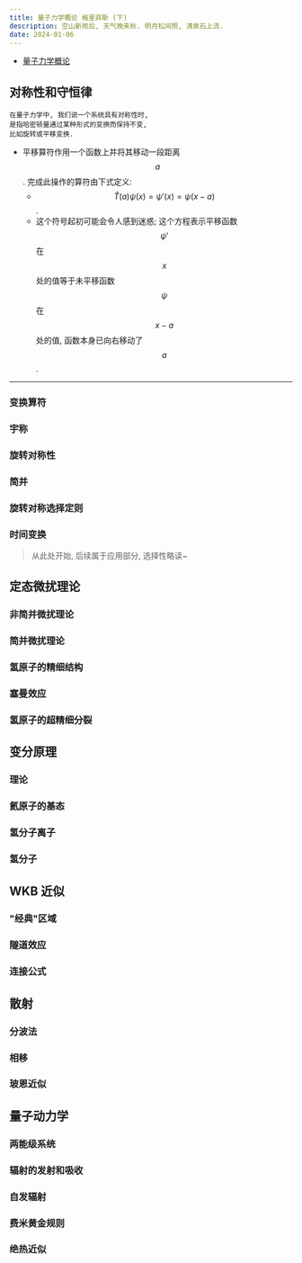 ```yaml
---
title: 量子力学概论 格里菲斯 (下)
description: 空山新雨后, 天气晚来秋. 明月松间照, 清泉石上流.
date: 2024-01-06
---
```


- [量子力学概论](https://book.douban.com/subject/36460137/)

## 对称性和守恒律

```
在量子力学中, 我们说一个系统具有对称性时,
是指哈密顿量通过某种形式的变换而保持不变,
比如旋转或平移变换.
```

- 平移算符作用一个函数上并将其移动一段距离
  $$ a $$.
  完成此操作的算符由下式定义:
  - $$ \hat{T}(a) ψ(x) = ψ'(x) = ψ(x - a) $$.
  - 这个符号起初可能会令人感到迷惑; 这个方程表示平移函数
    $$ ψ' $$
    在
    $$ x $$
    处的值等于未平移函数
    $$ ψ $$
    在
    $$ x - a $$
    处的值, 函数本身已向右移动了
    $$ a $$.

---

### 变换算符
### 宇称
### 旋转对称性

### 简并

### 旋转对称选择定则

### 时间变换

> 从此处开始, 后续属于应用部分, 选择性略读~

## 定态微扰理论

### 非简并微扰理论

### 简并微扰理论

### 氢原子的精细结构

### 塞曼效应

### 氢原子的超精细分裂

## 变分原理

### 理论

### 氦原子的基态

### 氢分子离子

### 氢分子

## WKB 近似

### "经典"区域

### 隧道效应

### 连接公式

## 散射

### 分波法

### 相移

### 玻恩近似

## 量子动力学

### 两能级系统

### 辐射的发射和吸收

### 自发辐射

### 费米黄金规则

### 绝热近似

